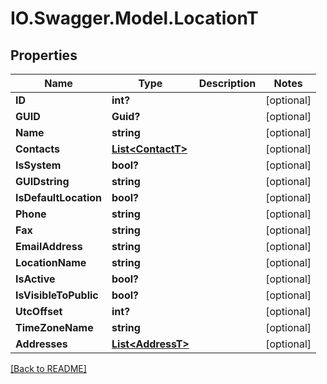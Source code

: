 # IO.Swagger.Model.LocationT
## Properties

Name | Type | Description | Notes
------------ | ------------- | ------------- | -------------
**ID** | **int?** |  | [optional] 
**GUID** | **Guid?** |  | [optional] 
**Name** | **string** |  | [optional] 
**Contacts** | [**List&lt;ContactT&gt;**](ContactT.md) |  | [optional] 
**IsSystem** | **bool?** |  | [optional] 
**GUIDstring** | **string** |  | [optional] 
**IsDefaultLocation** | **bool?** |  | [optional] 
**Phone** | **string** |  | [optional] 
**Fax** | **string** |  | [optional] 
**EmailAddress** | **string** |  | [optional] 
**LocationName** | **string** |  | [optional] 
**IsActive** | **bool?** |  | [optional] 
**IsVisibleToPublic** | **bool?** |  | [optional] 
**UtcOffset** | **int?** |  | [optional] 
**TimeZoneName** | **string** |  | [optional] 
**Addresses** | [**List&lt;AddressT&gt;**](AddressT.md) |  | [optional] 

 [[Back to README]](../README.md)


